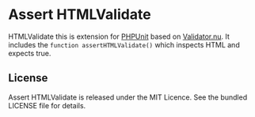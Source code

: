 # Assert HTMLValidate

HTMLValidate this is extension for [PHPUnit](https://github.com/sebastianbergmann/phpunit) based on [Validator.nu](http://validator.nu).
It includes the `function assertHTMLValidate()` which inspects HTML and expects true.


## License

Assert HTMLValidate is released under the MIT Licence. See the bundled LICENSE file for details.